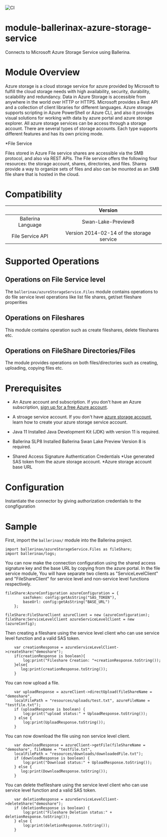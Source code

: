 ![CI](https://github.com/SanduDS/module-ballerinax-azure-storage-service/workflows/CI/badge.svg)
# module-ballerinax-azure-storage-service
Connects to Microsoft Azure Storage Service using Ballerina.

# Module Overview
Azure storage is a cloud storage service for azure provided by Microsoft to fulfill the cloud storage needs with high availability, security, durability, scalability and redundancy. Data in Azure Storage is accessible from anywhere in the world over HTTP or HTTPS. Microsoft provides a Rest API and a collection of client libraries for different languages. Azure storage supports scripting in Azure PowerShell or Azure CLI, and also it provides visual solutions for working with data  by azure portal and azure storage explorer. All azure storage services can be access through a storage account. There are several types of storage accounts. Each type supports different features and has its own pricing mode.

*File Service

Files stored in Azure File service shares are accessible via the SMB protocol, and also via REST APIs. The File service offers the following four resources: the storage account, shares, directories, and files. Shares provide a way to organize sets of files and also can be mounted as an SMB file share that is hosted in the cloud.

# Compatibility
|                     |    Version                                  |
|:-------------------:|:-------------------------------------------:|
| Ballerina Language  | Swan-Lake-Preview8                          |
| File Service  API   | Version 2014-02-14 of the storage service  |

# Supported Operations

## Operations on File Service level
The `ballerinax/azureStorageService.Files` module contains operations to do file service level operations like list file shares, get/set fileshare properities

## Operations on Fileshares
This module contains operation such as create fileshares, delete fileshares etc. 

## Operations on FileShare Directories/Files
The module provides operations on both files/directories such as creating, uploading, copying files etc.

# Prerequisites

* An Azure account and subscription.
If you don't have an Azure subscription, [sign up for a free Azure account](https://azure.microsoft.com/free/).

* A stroage service account.
If you don't have [azure storage account](https://docs.microsoft.com/en-us/azure/storage/common/storage-account-create?tabs=azure-portal), 
  learn how to create your azure storage service account.

* Java 11 Installed
Java Development Kit (JDK) with version 11 is required.

* Ballerina SLP8 Installed
Ballerina Swan Lake Preview Version 8 is required.

* Shared Access Signature Authentication Credentials
    *Use generated SAS token from the azure storage account. 
    *Azure storage account base URL

# Configuration
Instantiate the connector by giving authorization credentials to the congfiguration

# Sample
First, import the `ballerinax/` module into the Ballerina project.
```ballerina
import ballerinax/azureStorageService.Files as fileShare;
import ballerinax/logs;
```

You can now make the connection configuration using the shared access signature key and the base URL by copying from the azure portal. In the file service module, You will have separate two clients as "ServiceLevelClient" and "FileShareClient"  for service level and non-service level functions respectively.
```ballerina
fileShare:AzureConfiguration azureConfiguration = {
        sasToken: config:getAsString("SAS_TOKEN"),
        baseUrl: config:getAsString("BASE_URL")
    };

fileShare:FileShareClient azureClient = new (azureConfiguration);
fileShare:ServiceLevelClient azureServiceLevelClient = new (azureConfig);
```
Then creating a fileshare using the service level client who can use service level function and a valid SAS token.
```ballerina
    var creationResponse = azureServiceLevelClient->createShare("demoshare");
    if(creationResponse is boolean){
        log:print("Fileshare Creation: "+creationResponse.toString());
    }else{
       log:print(creationResponse.toString()); 
    }
```

You can now upload a file.
```ballerina
    var uploadResponse = azureClient->directUpload(fileShareName = "demoshare", 
    localFilePath = "resources/uploads/test.txt", azureFileName = "testfile.txt");
    if (uploadResponse is boolean) {
        log:print("upload status:" + UploadResponse.toString());
    } else {
        log:print(UploadResponse.toString()); 
    }
```

You can now download the file using non service level client.
```ballerina
    var downloadResponse = azureClient->getFile(fileShareName = "demoshare", fileName = "testfile.txt",
    localFilePath = "resources/downloads/downloadedFile.txt");
    if (downloadResponse is boolean) {
        log:print("Download status:" + UploadResponse.toString());
    } else {
       log:print(DownloadResponse.toString());
    }
```

You can delete thefileshare using the service level client who can use service level function and a valid SAS token. 
```ballerina
    var deletionResponse = azureServiceLevelClient->deleteShare("demoshare");
    if (deletionResponse is boolean) {
        log:print("Fileshare Deletion status:" + deletionResponse.toString());
    } else {
        log:print(deletionResponse.toString()); 
    }
```
